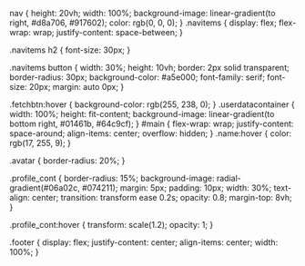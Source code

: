 
nav {
  height: 20vh;
  width: 100%;
  background-image: linear-gradient(to right, #d8a706, #917602);
  color: rgb(0, 0, 0);
}
.navitems {
  display: flex;
  flex-wrap: wrap;
  justify-content: space-between;
}

.navitems h2 {
  font-size: 30px;
}

.navitems button {
  width: 30%;
  height: 10vh;
  border: 2px solid transparent;
  border-radius: 30px;
  background-color: #a5e000;
  font-family: serif;
  font-size: 20px;
  margin: auto 0px;
}

.fetchbtn:hover {
  background-color: rgb(255, 238, 0);
}
.userdatacontainer {
  width: 100%;
  height: fit-content;
  background-image: linear-gradient(to bottom right, #01461b, #64c9cf);
}
#main {
  flex-wrap: wrap;
  justify-content: space-around;
  align-items: center;
  overflow: hidden;
}
.name:hover {
  color: rgb(17, 255, 9);
}

.avatar {
  border-radius: 20%;
}

.profile_cont {
  border-radius: 15%;
  background-image: radial-gradient(#06a02c, #074211);
  margin: 5px;
  padding: 10px;
  width: 30%;
  text-align: center;
  transition: transform ease 0.2s;
  opacity: 0.8;
  margin-top: 8vh;
}

.profile_cont:hover {
  transform: scale(1.2);
  opacity: 1;
}

.footer {
  display: flex;
  justify-content: center;
  align-items: center;
  width: 100%;
}
